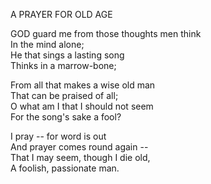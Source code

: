 A PRAYER FOR OLD AGE  
  
GOD guard me from those thoughts men think  
In the mind alone;  
He that sings a lasting song  
Thinks in a marrow-bone;  
  
From all that makes a wise old man  
That can be praised of all;  
O what am I that I should not seem  
For the song's sake a fool?  
  
I pray -- for word is out  
And prayer comes round again --  
That I may seem, though I die old,  
A foolish, passionate man.  
